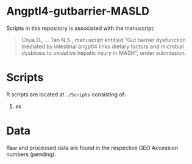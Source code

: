# Angptl4-gutbarrier-MASLD

Scripts in this repository is associated with the manuscript:
> Chua D., ... Tan N.S., manuscript entitled "Gut barrier dysfunction mediated by intestinal angptl4 links dietary factors and microbial dysbiosis to oxidative hepatic injury in MASH", under submission.



# Scripts

R scripts are located at `./Scripts` consisting of:

1. xx


# Data

Raw and processed data are found in the respective GEO Accession numbers (pending):

